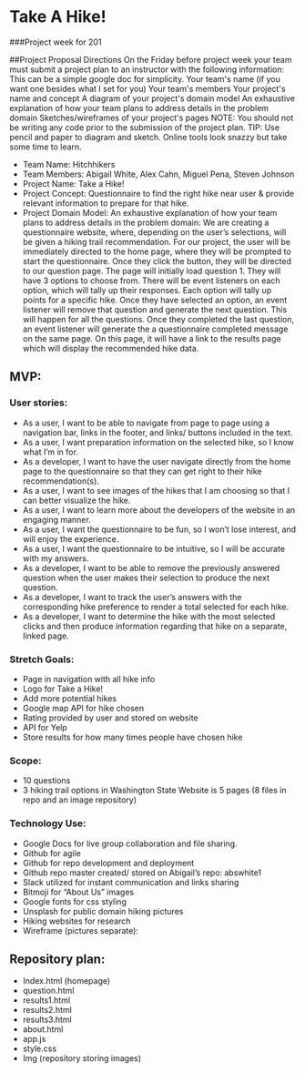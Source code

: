 # Take A Hike!
###Project week for 201

##Project Proposal Directions
On the Friday before project week your team must submit a project plan to an instructor with the following information:
This can be a simple google doc for simplicity.
Your team's name (if you want one besides what I set for you)
Your team's members
Your project's name and concept
A diagram of your project's domain model
An exhaustive explanation of how your team plans to address details in the problem domain
Sketches/wireframes of your project's pages
NOTE: You should not be writing any code prior to the submission of the project plan.
TIP: Use pencil and paper to diagram and sketch. Online tools look snazzy but take some time to learn.

* Team Name: Hitchhikers
* Team Members: Abigail White, Alex Cahn, Miguel Pena, Steven Johnson
* Project Name: Take a Hike!
* Project Concept: Questionnaire  to find the right hike near user & provide relevant information to prepare for that hike.
* Project Domain Model:
An exhaustive explanation of how your team plans to address details in the problem domain: We are creating a questionnaire website, where, depending on the user’s selections, will be given a hiking trail recommendation. For our project, the user will be immediately directed to the home page, where they will be prompted to start the questionnaire. Once they click the button, they will be directed to our question page. The page will initially load question 1. They will have 3 options to choose from. There will be event listeners on each option, which will tally up their responses. Each option will tally up points for a specific hike. Once they have selected an option, an event listener will remove that question and generate the next question. This will happen for all the questions. Once they completed the last question, an event listener will generate the a questionnaire completed message on the same page. On this page, it will have a link to the results page which will display the recommended hike data.

## MVP:
### User stories:
* As a user, I want to be able to navigate from page to page using a navigation bar, links in the footer, and links/ buttons included in the text.
* As a user, I want preparation information on the selected hike, so I know what I’m in for.
* As a developer, I want to have the user navigate directly from the home page to the questionnaire so that they can get right to their hike recommendation(s).
* As a user, I want to see images of the hikes that I am choosing so that I can better visualize the hike.
* As a user, I want to learn more about the developers of the website in an engaging manner.
* As a user, I want the questionnaire to be fun, so I won’t lose interest, and will enjoy the experience.
* As a user, I want the questionnaire to be intuitive, so I will be accurate with my answers.
* As a developer, I want to be able to remove the previously answered question when the user makes their selection to produce the next question.
* As a developer, I want to track the user’s answers with the corresponding hike preference to render a total selected for each hike.
* As a developer, I want to determine the hike with the most selected clicks and then produce information regarding that hike on a separate, linked page.

### Stretch Goals:
* Page in navigation with all hike info
* Logo for Take a Hike!
* Add more potential hikes
* Google map API for hike chosen
* Rating provided by user and stored on website
* API for Yelp
* Store results for how many times people have chosen hike

### Scope:
* 10 questions
* 3 hiking trail options in Washington State
Website is 5 pages (8 files in repo and an image repository)

### Technology Use:
* Google Docs for live group collaboration and file sharing.
* Github for agile
* Github for repo development and deployment
* Github repo master created/ stored on Abigail’s repo: abswhite1
* Slack utilized for instant communication and links sharing
* Bitmoji for “About Us” images
* Google fonts for css styling
* Unsplash for public domain hiking pictures
* Hiking websites for research
* Wireframe (pictures separate):


## Repository plan:
* Index.html (homepage)
* question.html
* results1.html
* results2.html
* results3.html
* about.html
* app.js
* style.css
* Img (repository storing images)
